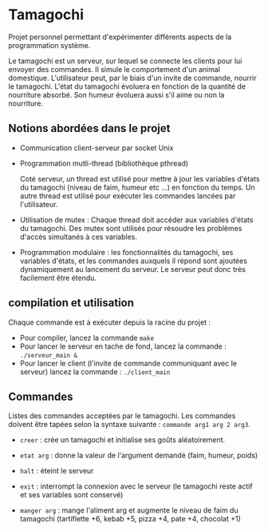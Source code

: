 # Tamagochi

Projet personnel permettant d'expérimenter différents aspects de la programmation système.

Le tamagochi est un serveur, sur lequel se connecte les clients pour lui envoyer des commandes. Il simule le comportement d'un animal domestique. L'utilisateur peut, par le biais d'un invite de commande, nourrir le tamagochi. L'état du tamagochi évoluera en fonction de la quantité de nourriture absorbé. Son humeur évoluera aussi s'il aime ou non la nourriture.

## Notions abordées dans le projet

* Communication client-serveur par socket Unix
* Programmation mutli-thread (bibliothèque pthread)

    Coté serveur, un thread est utilisé pour mettre à jour les variables d'états du tamagochi (niveau de faim, humeur etc ...) en fonction du temps. Un autre thread est utilisé pour exécuter les commandes lancées par l'utilisateur.

* Utilisation de mutex : Chaque thread doit accéder aux variables d'états du tamagochi. Des mutex sont utilisés pour résoudre les problèmes d'accès simultanés à ces variables.
* Programmation modulaire : les fonctionnalités du tamagochi, ses variables d'états, et les commandes auxquels il répond sont ajoutées dynamiquement au lancement du serveur. Le serveur peut donc très facilement être étendu.

## compilation et utilisation

Chaque commande est à exécuter depuis la racine du projet : 

* Pour compiler, lancez la commande `make`
* Pour lancer le serveur en tache de fond, lancez la commande : `./serveur_main &`
* Pour lancer le client (l'invite de commande communiquant avec le serveur) lancez la commande : `./client_main`

## Commandes

Listes des commandes acceptées par le tamagochi. Les commandes doivent être tapées selon la syntaxe suivante : `commande arg1 arg 2 arg3`.

* `creer` :  crée un tamagochi et initialise ses goûts aléatoirement. 

* `etat arg` : donne la valeur de l'argument demandé (faim, humeur, poids)

* `halt` : éteint le serveur

* `exit` : interrompt la connexion avec le serveur (le tamagochi reste actif et ses variables sont conservé)

* `manger arg` : mange l'aliment arg et augmente le niveau de faim du tamagochi (tartiflette +6, kebab +5, pizza +4, pate +4, chocolat +1)
